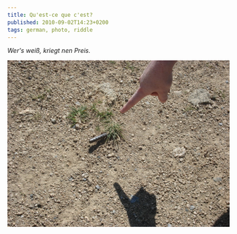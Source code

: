 ```yaml
---
title: Qu'est-ce que c'est?
published: 2010-09-02T14:23+0200
tags: german, photo, riddle
---
```


*Wer's weiß, kriegt nen Preis.*

![Fingerzeig](fingerzeig.jpg)
